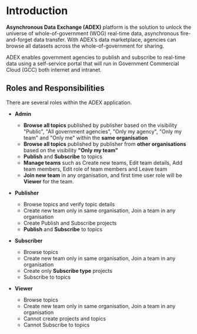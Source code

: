 
# Introduction #


**Asynchronous Data Exchange (ADEX)** platform is the solution to unlock the universe of whole-of-government (WOG) real-time data, asynchronous fire-and-forget data transfer. With ADEX’s data marketplace, agencies can browse all datasets across the whole-of-government for sharing.

ADEX enables government agencies to publish and subscribe to real-time data using a self-service portal that will run in  Government Commercial Cloud (GCC) both internet and intranet.

## Roles and Responsibilities

There are several roles within the ADEX application.

- **Admin**

  - **Browse all topics** published by publisher based on the visibility  "Public", "All government agencies", "Only my agency", "Only my team" and "Only me" within the **same organisation**
  - **Browse all topics** published by publisher from **other organisations** based on the visibility **"Only my team"**
  - **Publish** and **Subscribe** to topics
  - **Manage teams** such as Create new teams, Edit team details, Add team members, Edit role of team members and Leave team
  - **Join new team** in any organisation, and first time user role will be **Viewer** for the team.
  
- **Publisher**	

  - Browse topics and verify topic details
  - Create new team only in same organisation, Join a team in any organisation
  - Create Publish and Subscribe projects
  - **Publish** and **Subscribe** to topics
  
- **Subscriber**

  - Browse topics
  - Create new team only in same organisation, Join a team in any organisation
  - Create only **Subscribe type** projects
  - Subscribe to topics
  
- **Viewer**

  - Browse topics 
  - Create new team only in same organisation, Join a team in any organisation
  - Cannot create projects and topics
  - Cannot Subscribe to topics
